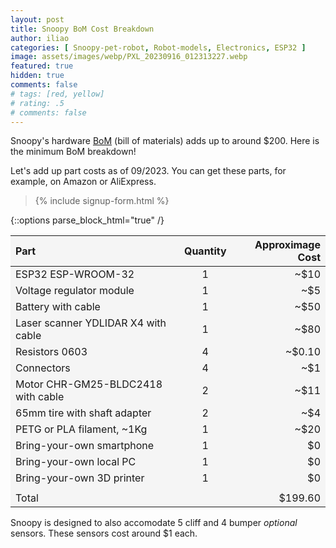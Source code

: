 ```yaml
---
layout: post
title: Snoopy BoM Cost Breakdown
author: iliao
categories: [ Snoopy-pet-robot, Robot-models, Electronics, ESP32 ]
image: assets/images/webp/PXL_20230916_012313227.webp
featured: true
hidden: true
comments: false
# tags: [red, yellow]
# rating: .5
# comments: false
---
```

Snoopy's hardware [BoM](https://github.com/makerspet/makerspet_snoopy/tree/main/hardware/kicad/snoopy_bom_09_2023.pdf) (bill of materials) adds up to around $200. Here is the minimum BoM breakdown!

Let's add up part costs as of 09/2023. You can get these parts, for example, on Amazon or AliExpress.

<blockquote>{% include signup-form.html %}</blockquote>

{::options parse_block_html="true" /}
<style>
    table {
    width: 100%;
    background-color: whitesmoke;
    }
</style>

| Part | Quantity | Approximage Cost |
|:--------|:-------:|--------:|
| ESP32 ESP-WROOM-32 | 1 | ~$10 |
| Voltage regulator module | 1 | ~$5 |
| Battery with cable | 1 | ~$50 |
| Laser scanner YDLIDAR X4 with cable| 1 | ~$80 |
| Resistors 0603 | 4 | ~$0.10 |
| Connectors | 4 | ~$1 |
| Motor CHR-GM25-BLDC2418 with cable | 2  | ~$11 |
| 65mm tire with shaft adapter | 2  | ~$4 |
| PETG or PLA filament, ~1Kg | 1  | ~$20 |
| Bring-your-own smartphone | 1  | $0 |
| Bring-your-own local PC | 1 | $0 |
| Bring-your-own 3D printer | 1 | $0 |
| | | |
| Total | | $199.60 |

Snoopy is designed to also accomodate 5 cliff and 4 bumper *optional* sensors. These sensors cost around $1 each.

